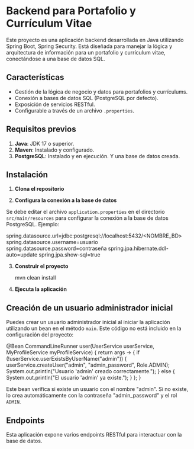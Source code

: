 # Backend para Portafolio y Currículum Vitae

Este proyecto es una aplicación backend desarrollada en Java utilizando Spring Boot, Spring Security. Está diseñada para manejar la lógica y arquitectura de información para un portafolio y currículum vitae, conectándose a una base de datos SQL.

## Características

- Gestión de la lógica de negocio y datos para portafolios y currículums.
- Conexión a bases de datos SQL (PostgreSQL por defecto).
- Exposición de servicios RESTful.
- Configurable a través de un archivo `.properties`.

## Requisitos previos

1. **Java**: JDK 17 o superior.
2. **Maven**: Instalado y configurado.
3. **PostgreSQL**: Instalado y en ejecución. Y una base de datos creada.

## Instalación

1. **Clona el repositorio**

2. **Configura la conexión a la base de datos**

  Se debe editar el archivo `application.properties` en el directorio `src/main/resources` para configurar la conexión a la base de datos PostgreSQL. Ejemplo:

   spring.datasource.url=jdbc:postgresql://localhost:5432/<NOMBRE_BD>
   spring.datasource.username=usuario
   spring.datasource.password=contraseña
   spring.jpa.hibernate.ddl-auto=update 
   spring.jpa.show-sql=true
 

3. **Construir el proyecto**
   
   mvn clean install


4. **Ejecuta la aplicación**
 
 
## Creación de un usuario administrador inicial

Puedes crear un usuario administrador inicial al iniciar la aplicación utilizando un bean en el método `main`. Este código no está incluido en la configuración del proyecto:


@Bean
CommandLineRunner user(UserService userService, MyProfileService myProfileService) {
    return args -> {
        if (!userService.userExistsByUserName("admin")) {
            userService.createUser("admin", "admin_password", Role.ADMIN);
            System.out.println("Usuario 'admin' creado correctamente.");
        } else {
            System.out.println("El usuario 'admin' ya existe.");
        }
    };
}


Este bean verifica si existe un usuario con el nombre "admin". Si no existe, lo crea automáticamente con la contraseña "admin_password" y el rol `ADMIN`.

## Endpoints

Esta aplicación expone varios endpoints RESTful para interactuar con la base de datos. 
